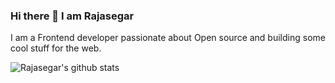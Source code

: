 ### Hi there 👋 I am Rajasegar

I am a Frontend developer passionate about Open source and building some cool stuff for the web.

![Rajasegar's github stats](https://github-readme-stats.vercel.app/api?username=rajasegar)

<!--
**rajasegar/rajasegar** is a ✨ _special_ ✨ repository because its `README.md` (this file) appears on your GitHub profile.

Here are some ideas to get you started:

- 🔭 I’m currently working on ...
- 🌱 I’m currently learning ...
- 👯 I’m looking to collaborate on ...
- 🤔 I’m looking for help with ...
- 💬 Ask me about ...
- 📫 How to reach me: ...
- 😄 Pronouns: ...
- ⚡ Fun fact: ...
-->

